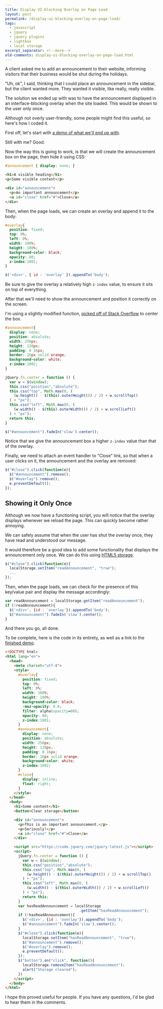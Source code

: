 ```yaml
---
title: Display UI-blocking Overlay on Page Load
layout: post
permalink: /display-ui-blocking-overlay-on-page-load/
tags:
  - javascript
  - jquery
  - jquery plugins
  - lightbox
  - local storage
excerpt_separator: <!--more-->
old-comments: display-ui-blocking-overlay-on-page-load.html
---
```


A client asked me to add an announcement to their website, informing visitors that their business would be shut during the holidays.

"Uh, ok", I said, thinking that I could place an announcement in the sidebar, but the client wanted more. They wanted it visible, like really, really visible.

The solution we ended up with was to have the announcement displayed in an interface-blocking overlay when the site loaded. This would be shown to the user only once.

Although not overly user-friendly, some people might find this useful, so here's how I coded it.

<!--more-->

First off, let's start with [a demo of what we'll end up with](http://hibbard.eu/demos/ui-blocking-overlay/ "UI-blocking overlay on page load").

Still with me? Good.

Now the way this is going to work, is that we will create the announcement box on the page, then hide it using CSS:

```css
#announcement { display: none; }
```

```html
<h1>A visible heading</h1>
<p>Some visible content</p>

<div id="announcement">
  <p>An important announcement</p>
  <a id="close" href="#">Close</a>
</div>
```

Then, when the page loads, we can create an overlay and append it to the body:

```css
#overlay{
  position: fixed;
  top: 0%;
  left: 0%;
  width: 100%;
  height: 100%;
  background-color: black;
  opacity:.80;
  z-index:1001;
}
```

```js
$('<div>', { id : 'overlay' }).appendTo('body');
```

Be sure to give the overlay a relatively high `z-index` value, to ensure it sits on top of everything.

After that we'll need to show the announcement and position it correctly on the screen.

I'm using a slightly modified function, [picked off of Stack Overflow](http://stackoverflow.com/questions/210717/using-jquery-to-center-a-div-on-the-screen "Using jQuery to center a DIV on the screen") to center the box.

```css
#announcement{
  display: none;
  position: absolute;
  width: 250px;
  height: 120px;
  padding: 0 16px;
  border: 16px solid orange;
  background-color: white;
  z-index:1002;
}
```

```js
jQuery.fn.center = function () {
  var w = $(window);
  this.css("position","absolute");
  this.css("top", Math.max(0, (
    (w.height() - $(this).outerHeight()) / 2) + w.scrollTop()
  ) + "px");
  this.css("left", Math.max(0, (
    (w.width() - $(this).outerWidth()) / 2) + w.scrollLeft()
  ) + "px");
  return this;
}

$("#announcement").fadeIn('slow').center();
```

Notice that we give the announcement box a higher `z-index` value than that of the overlay.

Finally, we need to attach an event handler to "Close" link, so that when a user clicks on it, the announcement and the overlay are removed:

```js
$("#close").click(function(e){
  $("#announcement").remove();
  $("#overlay").remove();
  e.preventDefault();
});
```

## Showing it Only Once

Although we now have a functioning script, you will notice that the overlay displays whenever we reload the page. This can quickly become rather annoying.

We can safely assume that when the user has shut the overlay once, they have read and understood our message.

It would therefore be a good idea to add some functionality that displays the announcement only once. We can do this using [HTML5 storage](http://diveintohtml5.info/storage.html "Introducing HTML5 Storage").

```js
$("#close").click(function(e){
  localStorage.setItem("readAnnouncement", "true");
  ...
});
```

Then, when the page loads, we can check for the presence of this key/value pair and display the message accordingly:

```js
var readAnnouncement = localStorage.getItem("readAnnouncement");
if (!readAnnouncement){
  $('<div>', {id : 'overlay'}).appendTo('body');
  $("#announcement").fadeIn('slow').center();
}
```

And there you go, all done.

To be complete, here is the code in its entirety, as well as a link to the [finished demo](http://hibbard.eu/demos/ui-blocking-overlay/ "Display UI-blocking overlay on page load").

```html
<!DOCTYPE html>
<html lang="en">
  <head>
    <meta charset="utf-8">
    <style>
      #overlay{
        position: fixed;
        top: 0%;
        left: 0%;
        width: 100%;
        height: 100%;
        background-color: black;
        -moz-opacity: 0.8;
        filter: alpha(opacity=80);
        opacity:.80;
        z-index:1001;
      }
      #announcement{
        display: none;
        position: absolute;
        width: 250px;
        height: 120px;
        padding: 0 16px;
        border: 16px solid orange;
        background-color: white;
        z-index:1002;
      }
      #close{
        display: inline;
        float: right;
      }
    </style>
  </head>
  <body>
    <h1>Some content</h1>
    <button>Clear storage</button>

    <div id="announcement">
      <p>This is an important announcement.</p>
      <p>Seriously!</p>
      <a id="close" href="#">Close</a>
    </div>

    <script src="https://code.jquery.com/jquery-latest.js"></script>
    <script>
      jQuery.fn.center = function () {
        var w = $(window);
        this.css("position","absolute");
        this.css("top", Math.max(0, (
          (w.height() - $(this).outerHeight()) / 2) + w.scrollTop()
        ) + "px");
        this.css("left", Math.max(0, (
          (w.width() - $(this).outerWidth()) / 2) + w.scrollLeft()
        ) + "px");
        return this;
      }
      var hasReadAnnouncement = localStorage
                                  .getItem("hasReadAnnouncement");
      if (!hasReadAnnouncement){
        $('<div>', {id : 'overlay'}).appendTo('body');
        $("#announcement").fadeIn('slow').center();
      }
      $("#close").click(function(e){
        localStorage.setItem("hasReadAnnouncement", "true");
        $("#announcement").remove();
        $("#overlay").remove();
        e.preventDefault();
      });
      $("button").on("click", function(){
        localStorage.removeItem("hasReadAnnouncement");
        alert("Storage cleared");
      })
    </script>
  </body>
</html>
```

I hope this proved useful for people. If you have any questions, I'd be glad to hear them in the comments.
